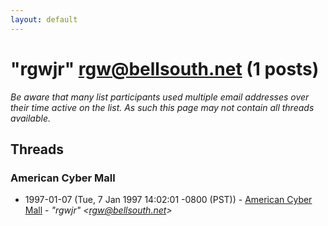 ```yaml
---
layout: default
---
```


# "rgwjr" <rgw@bellsouth.net> (1 posts)

_Be aware that many list participants used multiple email addresses over their time active on the list. As such this page may not contain all threads available._

## Threads

### American Cyber Mall
+ 1997-01-07 (Tue, 7 Jan 1997 14:02:01 -0800 (PST)) - [American Cyber Mall](/archive/1997/01/b4f7d0b67b1cc2a04d973865eeb6f1471e3032d89a7c7fb96f2d8f4eaebe4e05) - _"rgwjr" \<rgw@bellsouth.net\>_

